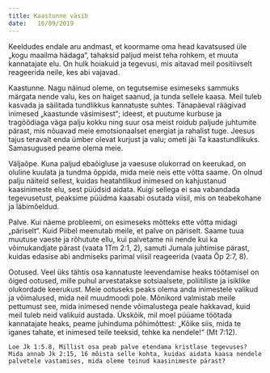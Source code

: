 ```yaml
---
title: Kaastunne väsib
date:   16/09/2019
---
```


Keeldudes endale aru andmast, et koormame oma head kavatsused üle „kogu maailma hädaga“, tahaksid paljud meist teha rohkem, et muuta kannatajate elu. On hulk hoiakuid ja tegevusi, mis aitavad meil positiivselt reageerida neile, kes abi vajavad. 

Kaastunne. Nagu näinud oleme, on tegutsemise esimeseks sammuks märgata nende valu, kes on haiget saanud, ja tunda sellele kaasa. Meil tuleb kasvada ja säilitada tundlikkus kannatuste suhtes. Tänapäeval räägivad inimesed „kaastunde väsimisest“; ideest, et puutume kurbuse ja tragöödiaga väga palju kokku ning suur osa meist roidub paljude juhtumite pärast, mis nõuavad meie emotsionaalset energiat ja rahalist tuge. Jeesus tajus teravalt enda ümber olevat kurjust ja valu; ometi jäi Ta kaastundlikuks. Samasugused peame olema meie.

Väljaõpe. Kuna paljud ebaõigluse ja vaesuse olukorrad on keerukad, on oluline kuulata ja tundma õppida, mida meie neis ette võtta saame. On olnud palju näiteid sellest, kuidas heatahtlikud inimesed on kahjustanud kaasinimeste elu, sest püüdsid aidata. Kuigi sellega ei saa vabandada tegevusetust, peaksime püüdma kaasabi osutada viisil, mis on teabekohane ja läbimõeldud.

Palve. Kui näeme probleemi, on esimeseks mõtteks ette võtta midagi „päriselt“. Kuid Piibel meenutab meile, et palve on päriselt. Saame tuua muutuse vaeste ja rõhutute ellu, kui palvetame nii nende kui ka võimukandjate pärast (vaata 1Tm 2:1, 2), samuti Jumala juhtimise pärast, kuidas edasise abi andmiseks parimal viisil reageerida (vaata Õp 2:7, 8).

Ootused. Veel üks tähtis osa kannatuste leevendamise heaks töötamisel on õiged ootused, mille puhul arvestatakse sotsiaalsete, poliitiliste ja isiklike olukordade keerukust. Meie ootuseks peaks olema anda inimestele valikud ja võimalused, mida neil muudmoodi pole. Mõnikord valmistab meile pettumust see, mida inimesed nende võimalustega peale hakkavad, kuid meil tuleb neid valikuid austada. Ükskõik, mil moel püüame töötada kannatajate heaks, peame juhinduma põhimõttest: „Kõike siis, mida te iganes tahate, et inimesed teile teeksid, tehke ka nendele!“ (Mt 7:12).

`Loe Jk 1:5.8, Millist osa peab palve etendama kristlase tegevuses? Mida annab Jk 2:15, 16 mõista selle kohta, kuidas aidata kaasa nendele palvetele vastamises, mida oleme teinud kaasinimeste pärast?`